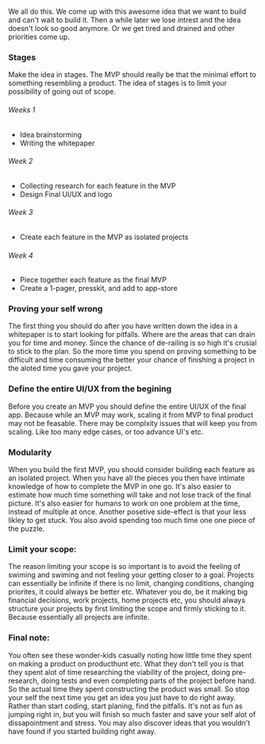 We all do this. We come up with this awesome idea that we want to build and can't wait to build it. Then a while later we lose intrest and the idea doesn't look so good anymore. Or we get tired and drained and other priorities come up. 

### Stages
Make the idea in stages. The MVP should really be that the minimal effort to something resembling a product. The idea of stages is to limit your possibility of going out of scope. 

###### Weeks 1  
- Idea brainstorming
- Writing the whitepaper 

###### Week 2  
- Collecting research for each feature in the MVP  
- Design Final UI/UX and logo  

###### Week 3  
- Create each feature in the MVP as isolated projects  

###### Week 4  
- Piece together each feature as the final MVP
- Create a 1-pager, presskit, and add to app-store


### Proving your self wrong
The first thing you should do after you have written down the idea in a whitepaper is to start looking for pitfalls. Where are the areas that can drain you for time and money. Since the chance of de-railing is so high it's crusial to stick to the plan. So the more time you spend on proving something to be difficult and time consuming the better your chance of finishing a project in the aloted time you gave your project. 

### Define the entire UI/UX from the begining
Before you create an MVP you should define the entire UI/UX of the final app. Because while an MVP may work, scaling it from MVP to final product may not be feasable. There may be complxity issues that will keep you from scaling. Like too many edge cases, or too advance UI's etc. 

### Modularity
When you build the first MVP, you should consider building each feature as an isolated project. When you have all the pieces you then have intimate knowledge of how to complete the MVP in one go. It's also easier to estimate how much time something will take and not lose track of the final picture. It's also easier for humans to work on one problem at the time, instead of multiple at once. Another posetive side-effect is that your less likley to get stuck. You also avoid spending too much time one one piece of the puzzle.

### Limit your scope:
The reason limiting your scope is so important is to avoid the feeling of swiming and swiming and not feeling your getting closer to a goal. Projects can essentially be infinite if there is no limit, changing conditions, changing priorites, it could always be better etc. Whatever you do, be it making big financial decisions, work projects, home projects etc, you should always structure your projects by first limiting the scope and firmly sticking to it. Because essentially all projects are infinite.

### Final note:
You often see these wonder-kids casually noting how little time they spent on making a product on producthunt etc. What they don't tell you is that they spent alot of time researching the viability of the project, doing pre-research, doing tests and even completing parts of the project before hand. So the actual time they spent constructing the product was small. So stop your self the next time you get an idea you just have to do right away. Rather than start coding, start planing, find the pitfalls. It's not as fun as jumping right in, but you will finish so much faster and save your self alot of dissapointment and stress. You may also discover ideas that you wouldn't have found if you started building right away. 